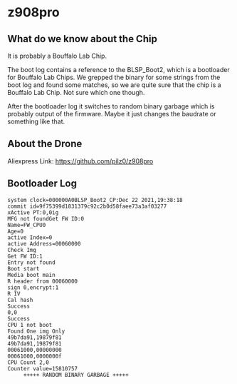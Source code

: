 # z908pro

## What do we know about the Chip

It is probably a Bouffalo Lab Chip.

The boot log contains a reference to the BLSP_Boot2, which is a bootloader for Bouffalo Lab Chips. We grepped the binary for some strings from the boot log and found some matches, so we are quite sure that the chip is a Bouffalo Lab Chip. Not sure which one though.

After the bootloader log it switches to random binary garbage which is probably output of the firmware. Maybe it just changes the baudrate or something like that.

## About the Drone
Aliexpress Link: https://github.com/pilz0/z908pro
## Bootloader Log

```
system clock=000000A0BLSP_Boot2_CP:Dec 22 2021,19:38:18
commit id=9f75399d1831379c92c2b0d58faee73a3af03277
xActive PT:0,0ig
MFG not foundGet FW ID:0
Name=FW_CPU0
Age=0
active Index=0
active Address=00060000
Check Img
Get FW ID:1
Entry not found
Boot start
Media boot main
R header from 00060000
sign 0,encrypt:1
R IV
Cal hash
Success
0,0
Success
CPU 1 not boot
Found One img Only
49b7da91,19879f81
49b7da91,19879f81
00061000,00000000
00061000,0000000f
CPU Count 2,0
Counter value=15810757
     +++++ RANDOM BINARY GARBAGE +++++
```

